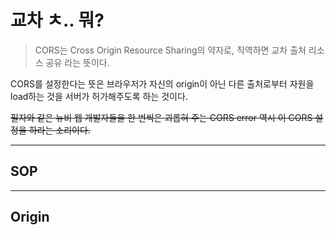 # 교차 ㅊ.. 뭐?

> CORS는 Cross Origin Resource Sharing의 약자로, 직역하면 교차 출처 리소스 공유 라는 뜻이다.

CORS를 설정한다는 뜻은 브라우저가 자신의 origin이 아닌 다른 출처로부터 자원을 load하는 것을 서버가 허가해주도록 하는 것이다.

~~필자와 같은 뉴비 웹 개발자들을 한 번씩은 괴롭혀 주는 CORS error 역시 이 CORS 설정을 하라는 소리이다.~~

---

## SOP

---

## Origin
